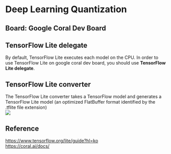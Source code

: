 # Deep Learning Quantization
## Board: Google Coral Dev Board  

## TensorFlow Lite delegate
By default, TensorFlow Lite executes each model on the CPU. In order to use TensorFlow Lite on google coral dev board, you should use **TensorFlow Lite delegate**.

## TensorFlow Lite converter
The TensorFlow Lite converter takes a TensorFlow model and generates a TensorFlow Lite model (an optimized FlatBuffer format identified by the .tflite file extension)  
<img src=https://www.tensorflow.org/lite/images/convert/convert.png>

## Reference
https://www.tensorflow.org/lite/guide?hl=ko  
https://coral.ai/docs/
